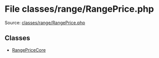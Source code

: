 File classes/range/RangePrice.php
=========
Source: [classes/range/RangePrice.php](https://github.com/PrestaShop/PrestaShop/blob/1.6.1.1/classes/range/RangePrice.php)


Classes
-------

* [RangePriceCore](class.RangePriceCore.md)

